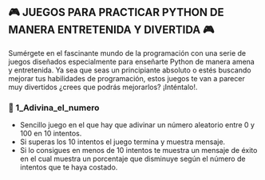 ## 🎮 __JUEGOS PARA PRACTICAR PYTHON DE MANERA ENTRETENIDA Y DIVERTIDA__ 🎮

Sumérgete en el fascinante mundo de la programación con una serie de juegos diseñados especialmente para enseñarte Python de manera amena y entretenida. Ya sea que seas un principiante absoluto o estés buscando mejorar tus habilidades de programación, estos juegos te van a parecer muy divertidos ¿crees que podrás mejorarlos? ¡Inténtalo!. 

### 👾 1_Adivina_el_numero
* Sencillo juego en el que hay que adivinar un número aleatorio entre 0 y 100 en 10 intentos.
* Si superas los 10 intentos el juego termina y muestra mensaje.
* Si lo consigues en menos de 10 intentos te muestra un mensaje de éxito en el cual muestra un porcentaje que disminuye según el número de intentos que te haya costado.
  
  
  
